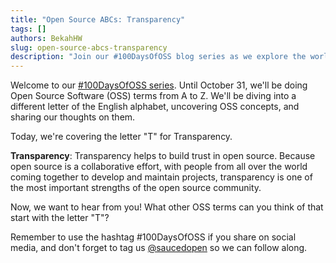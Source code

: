 ```yaml
---
title: "Open Source ABCs: Transparency"
tags: []
authors: BekahHW
slug: open-source-abcs-transparency
description: "Join our #100DaysOfOSS blog series as we explore the world of Open Source Software (OSS) from A to Z! Every week, we'll discuss two new letters of the English alphabet. Share your thoughts, ideas, and favorite OSS projects for each letter. Let's celebrate the power of open source together! "
---
```


Welcome to our [#100DaysOfOSS series](https://dev.to/opensauced/100daysofoss-growing-skills-and-real-world-experience-3o5k). Until October 31, we'll be doing  Open Source Software (OSS) terms from A to Z. We'll be diving into a different letter of the English alphabet, uncovering OSS concepts, and sharing our thoughts on them.

<!-- truncate -->

Today, we're covering the letter "T" for Transparency.

**Transparency**: Transparency helps to build trust in open source. Because open source is a collaborative effort, with people from all over the world coming together to develop and maintain projects, transparency is one of the most important strengths of the open source community.

Now, we want to hear from you! What other OSS terms can you think of that start with the letter "T"?

Remember to use the hashtag #100DaysOfOSS if you share on social media, and don't forget to tag us [@saucedopen](https://twitter.com/saucedopen) so we can follow along.
